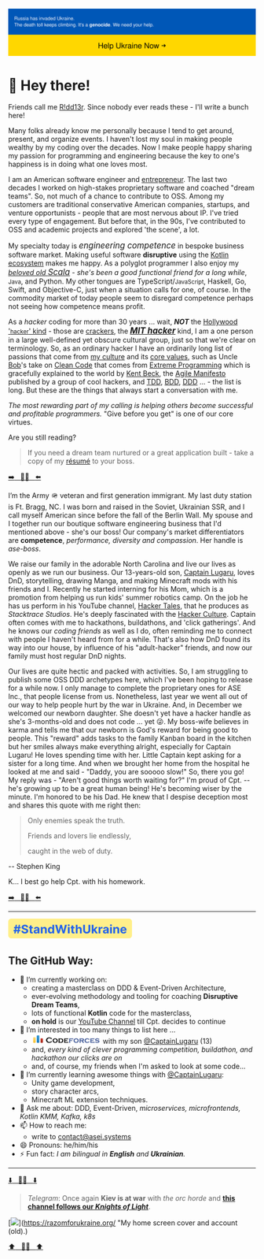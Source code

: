 [![Stand With Ukraine](https://raw.githubusercontent.com/vshymanskyy/StandWithUkraine/main/banner2-direct.svg)](https://stand-with-ukraine.pp.ua "Stand with Ukraine")

#  👋  Hey there!

Friends call me [R!dd13r](https://rdd13r.github.io/ "R!dd13r - <rdd13r>"). Since nobody ever reads these - I'll write a bunch here!

Many folks already know me personally because I tend to get around, present, and organize events. I haven't lost my soul in making people wealthy by my coding over the decades. Now I make people happy sharing my passion for programming and engineering because the key to one's happiness is in doing what one loves most.

I am an American software engineer and [entrepreneur](https://www.asei.systems/our-team "Advanced Software Enterprises, Inc. - Let us nurture your Dream Team!"). The last two decades I worked on high-stakes proprietary software and coached "dream teams". So, not much of a chance to contribute to OSS. Among my customers are traditional conservative American companies, startups, and venture opportunists - people that are most nervous about IP. I've tried every type of engagement. But before that, in the 90s, I've contributed to OSS and academic projects and explored 'the scene', a lot.

My specialty today is <big>_engineering competence_</big> in bespoke business software market. Making useful software **disruptive** using the [Kotlin ecosystem](https://kotlinlang.org/ "A modern programming language that makes developers happier.") makes me happy. As a polyglot programmer I also enjoy my _[beloved old <big>Scala</big>](https://www.scala-lang.org/ "“that works” ― Martin Odersky, Programming in Scala") - she's been a good functional friend for a long while_, <small>Java</small>, and Python. My other tongues are TypeScript/<small>JavaScript</small>, Haskell, Go, Swift, and Objective-C, just when a situation calls for one, of course. In the commodity market of today people seem to disregard competence perhaps not seeing how competence means profit. 

As a _hacker_ coding for more than 30 years ... wait, **_NOT_** the [Hollywood '<small>hacker</small>' kind](https://www.techrepublic.com/article/hackers-and-crackers-a-lesson-in-etymology-and-clear-communication/ "Popular culture doesn't match reality.") - those are [crackers](http://catb.org/jargon/html/crackers.html "Your ordinary criminals."), the **[<big>_MIT hacker_</big>](https://handbook.mit.edu/hacking "Hacking is about learning.")** kind, I am a one person in a large well-defined yet obscure cultural group, just so that we're clear on terminology. So, as an ordinary hacker I have an ordinarily long list of passions that come from [my culture](https://en.wikipedia.org/wiki/Hacker_culture "The Hacker Culture") and its [core values](https://en.wikipedia.org/wiki/Hacker_ethic "The Hacker Ethic"), such as Uncle [Bob](https://en.wikipedia.org/wiki/Robert_C._Martin "Robert C. Martin")'s take on [Clean Code](https://a.co/d/7fnmEdq "Amazon link to the Clean Code book") that comes from [Extreme Programming](https://en.wikipedia.org/wiki/Extreme_programming "Extreme Programming was a good capture of our culture") which is gracefully explained to the world by [Kent Beck](https://en.wikipedia.org/wiki/Kent_Beck "Kent documented hacker activities, culture, norms, tools and methods"), the [Agile Manifesto](https://agilemanifesto.org/ "The declaration of Agile Manifesto") published by a group of cool hackers, and [TDD](https://en.wikipedia.org/wiki/Test-driven_development "Test-driven development"), [BDD](https://en.wikipedia.org/wiki/Behavior-driven_development "Behavior-driven_development"), [DDD](https://en.wikipedia.org/wiki/Domain-driven_design "Domain-driven_design") ... - the list is long. But these are the things that always start a conversation with me.

_The most rewarding part of my calling is helping others become successful and profitable programmers._ "Give before you get" is one of our core virtues.

Are you still reading?

> If you need a dream team nurtured or a great application built - take a copy of my [résumé](https://rdd13r.github.io/rdd13r/) to your boss.

[:arrow_right:&nbsp;&nbsp;&nbsp;💙💛&nbsp;&nbsp;&nbsp;:arrow_left:](https://razomforukraine.org/)

I’m the Army :military_helmet: veteran and first generation immigrant. My last duty station is Ft. Bragg, NC. I was born and raised in the Soviet, Ukrainian SSR, and I call myself American since before the fall of the Berlin Wall. My spouse and I together run our boutique software engineering business that I'd mentioned above - she's our boss! Our company's market differentiators are **competence**, _performance, diversity and compassion_. Her handle is _ase-boss_.

We raise our family in the adorable North Carolina and live our lives as openly as we run our business. Our 13-years-old son, [Captain Lugaru](https://github.com/CaptainLugaru), loves DnD, storytelling, drawing Manga, and making Minecraft mods with his friends and I. Recently he started interning for his Mom, which is a promotion from helping us run kids' summer robotics camp. On the job he has us perform in his YouTube channel, [Hacker Tales](https://www.youtube.com/@hackertales9227), that he produces as _Stacktrace Studios_. He's deeply fascinated with the [Hacker Culture](https://en.wikipedia.org/wiki/Hacker_culture). Captain often comes with me to hackathons, buildathons, and 'click gatherings'. And he knows our _coding friends_ as well as I do, often reminding me to connect with people I haven't heard from for a while. That's also how DnD found its way into our house, by influence of his "adult-hacker" friends, and now our family must host regular DnD nights.

Our lives are quite hectic and packed with activities. So, I am struggling to publish some OSS DDD archetypes here, which I've been hoping to release for a while now. I only manage to complete the proprietary ones for ASE Inc., that people license from us. Nonetheless, last year we went all out of our way to help people hurt by the war in Ukraine. And, in December we welcomed our newborn daughter. She doesn't yet have a hacker handle as she's 3-months-old and does not code ... yet 😜. My boss-wife believes in karma and tells me that our newborn is God's reward for being good to people. This "reward" adds tasks to the family Kanban board in the kitchen but her smiles always make everything alright, especially for Captain Lugaru! He loves spending time with her. Little Captain kept asking for a sister for a long time. And when we brought her home from the hospital he looked at me and said - "Daddy, you are sooooo slow!" So, there you go! My reply was - "Aren't good things worth waiting for?" I'm proud of Cpt. -- he's growing up to be a great human being! He's becoming wiser by the minute. I'm honored to be his Dad. He knew that I despise deception most and shares this quote with me right then: 

> Only enemies speak the truth.
> 
> Friends and lovers lie endlessly,
> 
> caught in the web of duty.
 
-- Stephen King

K... I best go help Cpt. with his homework.

[:arrow_right:&nbsp;&nbsp;&nbsp;💙💛&nbsp;&nbsp;&nbsp;:arrow_left:](https://razomforukraine.org/ "Together for Ukraine")

___

[![Stand With Ukraine](https://raw.githubusercontent.com/vshymanskyy/StandWithUkraine/main/badges/StandWithUkraine.svg)](https://stand-with-ukraine.pp.ua "Stand with Ukraine")


## The __GitHub__ Way:

- 🔭 I’m currently working on:
  - creating a masterclass on DDD & Event-Driven Architecture,
  - ever-evolving methodology and tooling for coaching __Disruptive Dream Teams__,
  - lots of functional __Kotlin__ code for the masterclass,
  - __on hold__ is our [YouTube Channel](https://www.youtube.com/channel/UCQHbfQOTapMI3EJdN1fQJPg "Hacker Tales") till Cpt. decides to continue
- 👀  I’m interested in too many things to list here ...
  - [![](assets/img/codeforces.png)](https://codeforces.com/catalog?locale=en "Code Forces Catalog") with my son [@CaptainLugaru](https://github.com/CaptainLugaru "Captain Lugaru") (13)
  - and, _every kind of clever programming competition, buildathon, and hackathon our clicks are on_ 
  - and, of course, my friends when I'm asked to look at some code...
- 🌱  I’m currently learning awesome things with [@CaptainLugaru](https://github.com/CaptainLugaru "Captain Lugaru"):
  - Unity game development,
  - story character arcs,
  - Minecraft ML extension techniques.
- 💬 Ask me about: DDD, Event-Driven, _microservices, microfrontends, Kotlin KMM, Kafka, k8s_
- 📫  How to reach me:
  - write to [contact@asei.systems](mailto:contact@asei.systems)
- 😄 Pronouns: he/him/his
- ⚡ Fun fact: _I am bilingual in **English** and **Ukrainian**._

____

[:arrow_down:&nbsp;&nbsp;&nbsp;💙💛&nbsp;&nbsp;&nbsp;:arrow_down:](https://razomforukraine.org/ "Together for Ukraine")

> _Telegram_: Once again __Kiev is at war__ with *the orc horde* and [__this channel follows our *Knights of Light*__](https://t.me/operativnoZSU "Оперативний ЗСУ").

[![](assets/img/kiev-vs-horde.jpg)](https://razomforukraine.org/ "My home screen cover and account (old).)

[:arrow_up:&nbsp;&nbsp;&nbsp;💙💛&nbsp;&nbsp;&nbsp;:arrow_up:](https://razomforukraine.org/ "Together for Ukraine")
